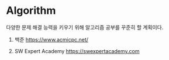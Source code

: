 # Algorithm
다양한 문제 해결 능력을 키우기 위해 알고리즘 공부를 꾸준히 할 계획이다.

1. 백준 
https://www.acmicpc.net/

2. SW Expert Academy 
https://swexpertacademy.com
